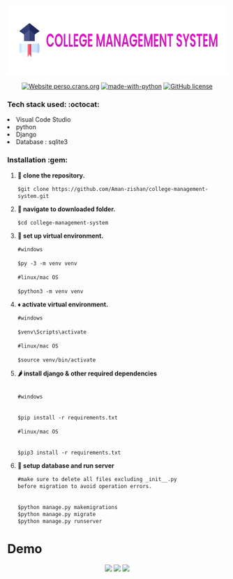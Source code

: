 <p align="center">
 <img height="159px" src="docs/logo.png" />
 </p>


<div align="center">


[![Website perso.crans.org](https://img.shields.io/website-up-down-green-red/http/perso.crans.org.svg)](http://perso.crans.org/)
[![made-with-python](https://img.shields.io/badge/Made%20with-Python-1f425f.svg)](https://www.python.org/)
[![GitHub license](https://img.shields.io/github/license/Aman-zishan/textextractor2.0.svg)](https://github.com/Aman-zishan/textextractor2.0/blob/master/LICENSE)

</div>

<h3> Tech stack used: :octocat: </h3>

<li>Visual Code Studio</li>
<li>python</li>
<li>Django</li>
<li>Database : sqlite3</li>



<h3>Installation :gem: </h3>

1. **:round_pushpin: clone the repository.**

   ```shell
   $git clone https://github.com/Aman-zishan/college-management-system.git

   ```
2. **:checkered_flag: navigate to downloaded folder.**

   ```shell
   $cd college-management-system

   ```
3. **:construction: set up virtual environment.**

   ```shell
   #windows
   
   $py -3 -m venv venv
   
   #linux/mac OS
   
   $python3 -m venv venv

   ```
4. **:diamonds: activate virtual environment.**

   ```shell
   #windows

   $venv\Scripts\activate
   
   #linux/mac OS
   
   $source venv/bin/activate

   ```
5. **:hot_pepper: install django & other required dependencies**
    ```shell
    
    #windows
    

   $pip install -r requirements.txt
   
   #linux/mac OS
   
  
   $pip3 install -r requirements.txt

   ```
6. **:dart: setup database and run server**
    ```shell
   #make sure to delete all files excluding _init__.py
   before migration to avoid operation errors.

    
   $python manage.py makemigrations
   $python manage.py migrate
   $python manage.py runserver

   ```
 # Demo
   <p align="center">
 <img src="images/demo.png" />
 <img src="images/demo2.png" />
 <img src="images/demo3.png" />
 </p>



